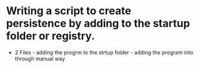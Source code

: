 # Writing a script to create persistence by adding to the startup folder or registry.
* 2 Files - adding  the progrm to the strtup folder
          - adding the program into through manual way
